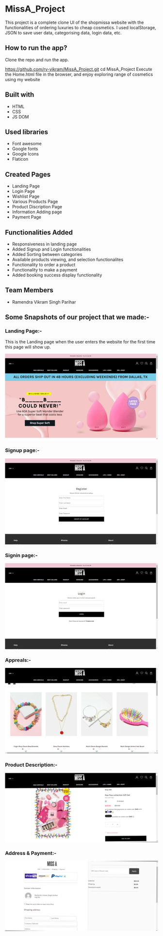 # MissA_Project
This project is a complete clone UI of the shopmissa website with the functionalities of ordering luxuries to cheap cosmetics. I used localStorage, JSON to save user data, categorising data, login data, etc.

## How to run the app?
Clone the repo and run the app.
  
https://github.com/rv-vikram/MissA_Project.git
cd MissA_Project
Execute the Home.html file in the browser, and enjoy exploring range of cosmetics using my website
  


## Built with

 - HTML
 - CSS
 - JS DOM


## Used libraries

  - Font awesome
  - Google fonts
  - Google Icons
  - Flaticon


## Created Pages 

 - Landing Page
 - Login Page
 - Wishlist Page
 - Various Products Page
 - Product Discription Page
 - Information Adding page
 - Payment Page


## Functionalities Added

 - Responsiveness in landing page
- Added Signup and Login functionalities
- Added Sorting between categories
- Available products viewing, and selection functionalites
- Functionality to order a product
- Functionality to make a payment
- Added booking success display functionality


## Team Members 

 - Ramendra Vikram Singh Parihar


## Some Snapshots of our project that we made:-

###  Landing Page:- 


This is the Landing page when the user enters the website for the first time this page will show up.

![landing](./Arrivals+Discription/Readme/Screenshot%20(364).png)

###  Signup page:-

![2021-11-13 (6)](./Arrivals+Discription/Readme/Screenshot%20(366).png)

### Signin page:-

![2021-11-13 (2)](./Arrivals+Discription/Readme/Screenshot%20(365).png)

### Appreals:-

![2021-11-13 (3)](./Arrivals+Discription/Readme/Screenshot%20(367).png)


### Product Description:-


![2021-11-13 (5)](./Arrivals+Discription/Readme/Screenshot%20(368).png)

### Address & Payment:-


![2021-11-13 (5)](./Arrivals+Discription/Readme/Screenshot%20(369).png)

